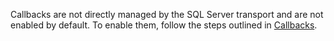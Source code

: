 Callbacks are not directly managed by the SQL Server transport and are not enabled by default. To enable them, follow the steps outlined in [Callbacks](/nservicebus/messaging/callbacks.md).